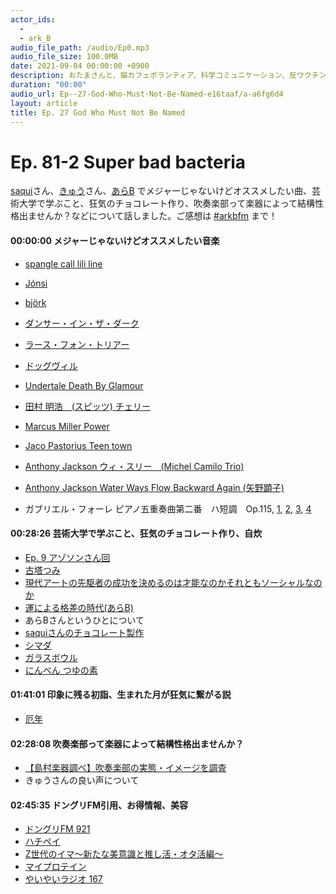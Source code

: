 ```yaml
---
actor_ids:
  - 
  - ark_B
audio_file_path: /audio/Ep0.mp3
audio_file_size: 100.0MB
date: 2021-09-04 00:00:00 +0900
description: おたまさんと、猫カフェボランティア、科学コミュニケーション、反ワクチン監視、ドラえもん、絶滅動物は蘇らせるべきか、ミッドサマー、保護猫のススメなどについて話しました。
duration: "00:00"
audio_url: Ep--27-God-Who-Must-Not-Be-Named-e16taaf/a-a6fg6d4
layout: article
title: Ep. 27 God Who Must Not Be Named
---
```


# Ep. 81-2 Super bad bacteria

[saqui](https://twitter.com/saqui_game)さん、[きゅう](https://twitter.com/Q_chan_zzz)さん、[あらB](https://twitter.com/ark_B) でメジャーじゃないけどオススメしたい曲、芸術大学で学ぶこと、狂気のチョコレート作り、吹奏楽部って楽器によって結構性格出ませんか？などについて話しました。ご感想は [#arkbfm](https://bit.ly/3U8PSEH) まで！

#### 00:00:00 メジャーじゃないけどオススメしたい音楽

* [spangle call lili line](https://bit.ly/3IzKIPE)
* [Jónsi](https://bit.ly/3irxbPl)
* [björk](https://bit.ly/3XkkUuV)
* [ダンサー・イン・ザ・ダーク](https://bit.ly/3Izu5DC)
* [ラース・フォン・トリアー](https://bit.ly/3Gr2j9I)
* [ドッグヴィル](https://bit.ly/3VQoagt)
    
* [Undertale Death By Glamour](https://bit.ly/3VWO6qs)
* [田村 明浩　(スピッツ) チェリー](https://bit.ly/2AJCQax)
* [Marcus Miller Power](https://bit.ly/3k5XoDi)
* [Jaco Pastorius Teen town](https://bit.ly/3QtIvHo)
* [Anthony Jackson ウィ・スリー　(Michel Camilo Trio)](https://amzn.to/3CuOTbq)
* [Anthony Jackson Water Ways Flow Backward Again (矢野顕子)](https://bit.ly/3Zkc8Ph)
* ガブリエル・フォーレ ピアノ五重奏曲第二番　ハ短調　Op.115, [1](https://bit.ly/3QmEjZT), [2](https://bit.ly/3GMHtD0), [3](https://bit.ly/3VUMOfY), [4](https://bit.ly/3Cwjd5m)

#### 00:28:26 芸術大学で学ぶこと、狂気のチョコレート作り、自炊

* [Ep. 9 アゾソンさん回](https://bit.ly/3WWaxxw)
* [古塔つみ](https://bit.ly/3XbQpqU)
* [現代アートの先駆者の成功を決めるのは才能なのかそれともソーシャルなのか](https://bit.ly/3ZpIUhR)
* [運による格差の時代(あらB)](https://bit.ly/3QoYsOO)
* あらBさんというひとについて
* [saquiさんのチョコレート製作](https://bit.ly/3GpBqD6)
* [シマダ](https://bit.ly/3XjuyOr)
* [ガラスボウル](https://amzn.to/3QrNh85)
* [にんべん つゆの素](https://amzn.to/3Xy0fnl)

#### 01:41:01 印象に残る初詣、生まれた月が狂気に繋がる説

* [厄年](https://bit.ly/3jZc0Va)

#### 02:28:08 吹奏楽部って楽器によって結構性格出ませんか？

* [【島村楽器調べ】吹奏楽部の実態・イメージを調査](https://bit.ly/3IvlCRO)
* きゅうさんの良い声について

#### 02:45:35 ドングリFM引用、お得情報、美容

* [ドングリFM 921](https://bit.ly/3k2Yf7Z)
* [ハチペイ](https://bit.ly/3ilJ896)
* [Z世代のイマ～新たな美意識と推し活・オタ活編～](https://bit.ly/3vKFzfU)
* [マイプロテイン](https://www.myprotein.jp/)
* [やいやいラジオ 167](https://bit.ly/3IxNTHg)